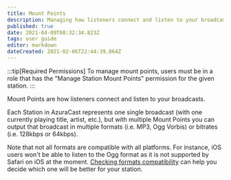 ```yaml
---
title: Mount Points
description: Managing how listeners connect and listen to your broadcasts with Mount Points
published: true
date: 2021-04-09T08:32:34.823Z
tags: user guide
editor: markdown
dateCreated: 2021-02-06T22:44:39.864Z
---
```


:::tip[Required Permissions]
To manage mount points, users must be in a role that has the "Manage Station Mount Points" permission for the given station.
:::

Mount Points are how listeners connect and listen to your broadcasts.

Each Station in AzuraCast represents one single broadcast (with one currently playing title, artist, etc.), but with multiple Mount Points you can output that broadcast in multiple formats (i.e. MP3, Ogg Vorbis) or bitrates (i.e. 128kbps or 64kbps).

Note that not all formats are compatible with all platforms. For instance, iOS users won't be able to listen to the Ogg format as it is not supported by Safari on iOS at the moment.
 [Checking formats compatibility](https://caniuse.com/) can help you decide which one will be better for your station.
